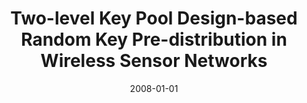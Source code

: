 ---
title: "Two-level Key Pool Design-based Random Key Pre-distribution in Wireless Sensor Networks"
collection: publications
permalink: /publication/2008-01-01-Two-level-Key-Pool-Design-based-Random-Key-Pre-distribution-in-Wireless-Sensor-Networks
date: 2008-01-01
venue: 'KSII Trans. Internet Inf. Syst.'
paperurl: 'https://doi.org/10.3837/tiis.2008.05.001'
citation: ' David Mohaisen,  DaeHun Nyang,  Tamer AbuHmed, &quot;Two-level Key Pool Design-based Random Key Pre-distribution in Wireless Sensor Networks.&quot; KSII Trans. Internet Inf. Syst., 2008.'
---